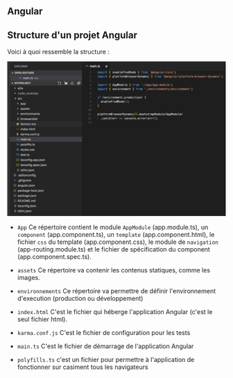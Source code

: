 ## Angular 

## Structure d'un projet Angular

Voici à quoi ressemble la structure : 

![alt text](images/angular-7-project-structure.png)

*   `App` Ce répertoire contient le module `AppModule` (app.module.ts), un `component` (app.component.ts), un `template` (app.component.html), le fichier `css` du template (app.component.css), le module de `navigation` (app-routing.module.ts) et le fichier de spécification du component (app.component.spec.ts).

*   `assets` Ce répertoire va contenir les contenus statiques, comme les images.

*   `environnements` Ce répertoire va permettre de définir l'environnement d'execution (production ou développement)

*   `index.html` C'est le fichier qui héberge l'application Angular (c'est le seul fichier html).

*   `karma.conf.js` C'est le fichier de configuration pour les tests

*   `main.ts` C'est le fichier de démarrage de l'application Angular

*   `polyfills.ts` c'est un fichier pour permettre à l'application de fonctionner sur casiment tous les navigateurs